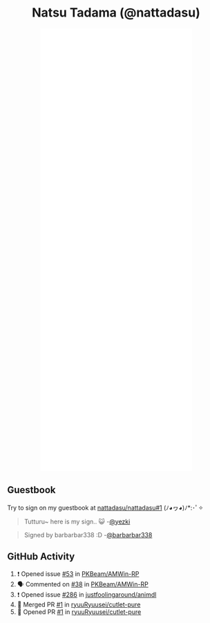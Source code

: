 <div align="center">

# Natsu Tadama (@nattadasu)

![Github Metrics](github-metrics.svg)
</div>

## Guestbook

Try to sign on my guestbook at [nattadasu/nattadasu#1](https://github.com/nattadasu/nattadasu/issues/1) (ﾉ◕ヮ◕)ﾉ\*:･ﾟ✧

<!--START:guestbook-->
> Tutturu~  here is my sign.. :smiley_cat: 
> -[@yezki](https://github.com/yezki)

> Signed by barbarbar338 :D
> -[@barbarbar338](https://github.com/barbarbar338)
<!--END:guestbook-->

## GitHub Activity
<!--START_SECTION:activity-->
1. ❗ Opened issue [#53](https://github.com/PKBeam/AMWin-RP/issues/53) in [PKBeam/AMWin-RP](https://github.com/PKBeam/AMWin-RP)
2. 🗣 Commented on [#38](https://github.com/PKBeam/AMWin-RP/issues/38#issuecomment-1742506099) in [PKBeam/AMWin-RP](https://github.com/PKBeam/AMWin-RP)
3. ❗ Opened issue [#286](https://github.com/justfoolingaround/animdl/issues/286) in [justfoolingaround/animdl](https://github.com/justfoolingaround/animdl)
4. 🎉 Merged PR [#1](https://github.com/ryuuRyuusei/cutlet-pure/pull/1) in [ryuuRyuusei/cutlet-pure](https://github.com/ryuuRyuusei/cutlet-pure)
5. 💪 Opened PR [#1](https://github.com/ryuuRyuusei/cutlet-pure/pull/1) in [ryuuRyuusei/cutlet-pure](https://github.com/ryuuRyuusei/cutlet-pure)
<!--END_SECTION:activity-->
